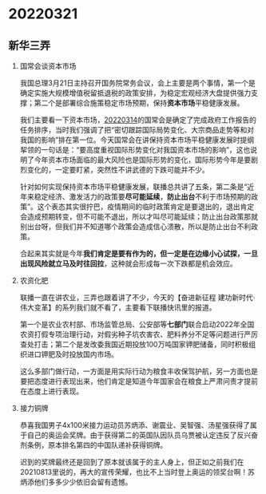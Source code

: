 # 20220321

## 新华三弄

1. 国常会谈资本市场

   我国总理3月21日主持召开国务院常务会议，会上主要是两个事情，第一个是确定实施大规模增值税留抵退税的政策安排，为稳定宏观经济大盘提供强力支撑；第二个是部署综合施策稳定市场预期，保持**资本市场**平稳健康发展。

   我们主要看一下资本市场，[20220314](http://mp.weixin.qq.com/s?__biz=MzU4MTg4MTA1Mg==&mid=2247502046&idx=1&sn=9980e08d366c19d8ff5a1ba4086c43f4&chksm=fd42556dca35dc7b87c9ef8e1d3c3521f065a7b1a685c71d95d4d5028fdb0990d26fd587f7da&scene=21#wechat_redirect)的国常会是确定了完成政府工作报告的任务排序，当时我们强调了把“密切跟踪国际局势变化、大宗商品走势等和对我国的影响”排在第一位。今天国常会在讲保持资本市场平稳健康发展时提纲挈领的一句话是：“要高度重视国际形势变化对我国资本市场的影响”，这也说明了今年资本市场面临的最大风险也是国际形势的变化，国际形势今年是要剧烈变化的，一定要盯紧，突然性不讲武德的下跌可能并不少。

   针对如何实现保持资本市场平稳健康发展，联播总共讲了五条，第二条是“近年来稳定经济、激发活力的政策要**尽可能延续**，**防止出台**不利于市场预期的政策”。这个表态其实很拧巴，疫情期间的临时政策肯定是要退出的，退出肯定会造成预期转变，但不可能不退出，所以才叫尽可能延续；防止出台政策那就别出台呀，但我们并不知道哪个政策会造成信心溃散，所以是防止出台不利政策。

   合起来其实就是今年**我们肯定是要有作为的，但一定是在边缘小心试探，一旦出现风险就立马及时往回拉**，这种就会形成每一次下跌都是机会效应。

2. 农资化肥

   联播一直在讲农业，三弄也跟着讲了不少，今天的【奋进新征程 建功新时代·伟大变革】的系列我们就不看了，主要看下联播快讯里的报道。

   第一个是农业农村部、市场监管总局、公安部等**七部门**联合启动2022年全国农资打假专项治理行动，对假劣种子坑农害农、肥料养分不足等问题进行严厉查处打击；第二个是发改委我国近期投放100万吨国家钾肥储备，同时积极组织进口钾肥及时投放国内市场。

   这么多部门做行动，一方面是用实际行动为粮食丰收保驾护航，另一方面也是要把态度进行表现出来，他们肯定是知道今年国家会在粮食上严肃问责才提前在态度上进行表现。

3. 接力铜牌

   恭喜我国男子4x100米接力运动员苏炳添、谢震业、吴智强、汤星强获得了属于自己的奥运会奖牌。由于获得第二的英国队因队员乌贾被认定违反了反兴奋剂条例，原本排名第四的中国队递补获得铜牌。

   迟到的奖牌最终还是回到了原本就该属于的主人身上，但正如之前我们在20210813里说的，再大的宣传荣耀，也比不上当时登上奥运的领奖台啊！苏炳添他们多多少少依旧会留有遗憾。